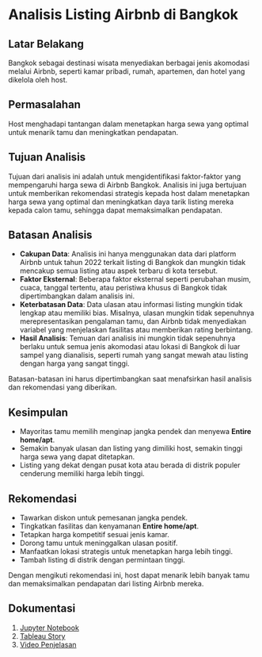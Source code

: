 # Analisis Listing Airbnb di Bangkok

## Latar Belakang

Bangkok sebagai destinasi wisata menyediakan berbagai jenis akomodasi melalui Airbnb, seperti kamar pribadi, rumah, apartemen, dan hotel yang dikelola oleh host.

## Permasalahan

Host menghadapi tantangan dalam menetapkan harga sewa yang optimal untuk menarik tamu dan meningkatkan pendapatan.

## Tujuan Analisis

Tujuan dari analisis ini adalah untuk mengidentifikasi faktor-faktor yang mempengaruhi harga sewa di Airbnb Bangkok. Analisis ini juga bertujuan untuk memberikan rekomendasi strategis kepada host dalam menetapkan harga sewa yang optimal dan meningkatkan daya tarik listing mereka kepada calon tamu, sehingga dapat memaksimalkan pendapatan.

## Batasan Analisis

- **Cakupan Data**: Analisis ini hanya menggunakan data dari platform Airbnb untuk tahun 2022 terkait listing di Bangkok dan mungkin tidak mencakup semua listing atau aspek terbaru di kota tersebut.
- **Faktor Eksternal**: Beberapa faktor eksternal seperti perubahan musim, cuaca, tanggal tertentu, atau peristiwa khusus di Bangkok tidak dipertimbangkan dalam analisis ini.
- **Keterbatasan Data**: Data ulasan atau informasi listing mungkin tidak lengkap atau memiliki bias. Misalnya, ulasan mungkin tidak sepenuhnya merepresentasikan pengalaman tamu, dan Airbnb tidak menyediakan variabel yang menjelaskan fasilitas atau memberikan rating berbintang.
- **Hasil Analisis**: Temuan dari analisis ini mungkin tidak sepenuhnya berlaku untuk semua jenis akomodasi atau lokasi di Bangkok di luar sampel yang dianalisis, seperti rumah yang sangat mewah atau listing dengan harga yang sangat tinggi.

Batasan-batasan ini harus dipertimbangkan saat menafsirkan hasil analisis dan rekomendasi yang diberikan.



## Kesimpulan

- Mayoritas tamu memilih menginap jangka pendek dan menyewa **Entire home/apt**.
- Semakin banyak ulasan dan listing yang dimiliki host, semakin tinggi harga sewa yang dapat ditetapkan.
- Listing yang dekat dengan pusat kota atau berada di distrik populer cenderung memiliki harga lebih tinggi.

## Rekomendasi

- Tawarkan diskon untuk pemesanan jangka pendek.
- Tingkatkan fasilitas dan kenyamanan **Entire home/apt**.
- Tetapkan harga kompetitif sesuai jenis kamar.
- Dorong tamu untuk meninggalkan ulasan positif.
- Manfaatkan lokasi strategis untuk menetapkan harga lebih tinggi.
- Tambah listing di distrik dengan permintaan tinggi.

Dengan mengikuti rekomendasi ini, host dapat menarik lebih banyak tamu dan memaksimalkan pendapatan dari listing Airbnb mereka.

## Dokumentasi

1. [Jupyter Notebook](https://github.com/fikigayo/Capstone-Project/blob/68e3a67b1624c90493cb7c9eb045036721d5d773/modul%202/Data%20Analisis%20Airbnb%20Listing%20Bangkok.ipynb)
2. [Tableau Story](https://public.tableau.com/app/profile/fiki.putra/viz/CapstoneProjectModul2AirbnbListingBangkok/Story)
3. [Video Penjelasan](https://drive.google.com/file/d/1jB3NNPaLY5MhmAId9cqluiut22nsVrfJ/view?usp=drive_link)
